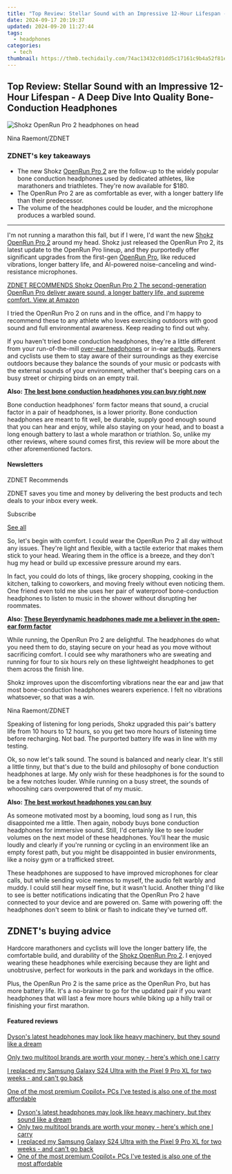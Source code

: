 ```yaml
---
title: "Top Review: Stellar Sound with an Impressive 12-Hour Lifespan - A Deep Dive Into Quality Bone-Conduction Headphones"
date: 2024-09-17 20:19:37
updated: 2024-09-20 11:27:44
tags:
  - headphones
categories:
  - tech
thumbnail: https://thmb.techidaily.com/74ac13432c01dd5c17161c9b4a52f81e0b445cdf2ff78bc2a59c4da0244a5a39.jpg
---
```


## Top Review: Stellar Sound with an Impressive 12-Hour Lifespan - A Deep Dive Into Quality Bone-Conduction Headphones

![Shokz OpenRun Pro 2 headphones on head](https://www.zdnet.com/a/img/resize/66e7b1806c3713734abc441d69881af24aa9fcd7/2024/08/27/8e3835ce-6ac2-4afd-ba58-aa16088a21ea/dsc02219.jpg?auto=webp&precrop=2997,1683,x0,y52&width=1280)

Nina Raemont/ZDNET

### ZDNET's key takeaways 

* The new Shokz [OpenRun Pro 2](https://buy.geni.us/Proxy.ashx?TSID=368250&GR%5FURL=https%3A%2F%2Fwww.amazon.com%2Fgp%2Faw%2Fd%2FB0D2HKCMBP%3Ftag%3Dzd-buy-button-20%26ascsubtag%3D%5F%5FCOM%5FCLICK%5FID%5F%5F%7Cfd815900-cbd5-4481-8f75-6819f44ab43b%7Cdtp&dtb=1) are the follow-up to the widely popular bone conduction headphones used by dedicated athletes, like marathoners and triathletes. They're now available for $180\.
* The OpenRun Pro 2 are as comfortable as ever, with a longer battery life than their predecessor.
* The volume of the headphones could be louder, and the microphone produces a warbled sound.

---

I'm not running a marathon this fall, but if I were, I'd want the new [Shokz OpenRun Pro 2](https://buy.geni.us/Proxy.ashx?TSID=368250&GR%5FURL=https%3A%2F%2Fwww.amazon.com%2Fgp%2Faw%2Fd%2FB0D2HKCMBP%3Ftag%3Dzd-buy-button-20%26ascsubtag%3D%5F%5FCOM%5FCLICK%5FID%5F%5F%7Cfd815900-cbd5-4481-8f75-6819f44ab43b%7Cdtp&dtb=1) around my head. Shokz just released the OpenRun Pro 2, its latest update to the OpenRun Pro lineup, and they purportedly offer significant upgrades from the first-gen [OpenRun Pro](https://www.zdnet.com/article/shokz-openrun-pro-review/), like reduced vibrations, longer battery life, and AI-powered noise-canceling and wind-resistance microphones.

[ZDNET RECOMMENDS Shokz OpenRun Pro 2 The second-generation OpenRun Pro deliver aware sound, a longer battery life, and supreme comfort. View at Amazon](https://buy.geni.us/Proxy.ashx?TSID=368250&GR%5FURL=https%3A%2F%2Fwww.amazon.com%2Fgp%2Faw%2Fd%2FB0D2HKCMBP%3Ftag%3Dzd-buy-button-20%26ascsubtag%3D%5F%5FCOM%5FCLICK%5FID%5F%5F%7Cfd815900-cbd5-4481-8f75-6819f44ab43b%7Cdtp&dtb=1)

I tried the OpenRun Pro 2 on runs and in the office, and I'm happy to recommend these to any athlete who loves exercising outdoors with good sound and full environmental awareness. Keep reading to find out why.

If you haven't tried bone conduction headphones, they're a little different from your run-of-the-mill [over-ear headphones](https://www.zdnet.com/article/best-over-ear-headphones/) or in-ear [earbuds](https://www.zdnet.com/article/best-earbuds/). Runners and cyclists use them to stay aware of their surroundings as they exercise outdoors because they balance the sounds of your music or podcasts with the external sounds of your environment, whether that's beeping cars on a busy street or chirping birds on an empty trail. 

**Also:** [**The best bone conduction headphones you can buy right now**](https://www.zdnet.com/article/best-bone-conduction-headphones/)

Bone conduction headphones' form factor means that sound, a crucial factor in a pair of headphones, is a lower priority. Bone conduction headphones are meant to fit well, be durable, supply good enough sound that you can hear and enjoy, while also staying on your head, and to boast a long enough battery to last a whole marathon or triathlon. So, unlike my other reviews, where sound comes first, this review will be more about the other aforementioned factors. 

#### Newsletters

ZDNET Recommends

ZDNET saves you time and money by delivering the best products and tech deals to your inbox every week.

 Subscribe

[See all](https://www.zdnet.com/newsletters/)

So, let's begin with comfort. I could wear the OpenRun Pro 2 all day without any issues. They're light and flexible, with a tactile exterior that makes them stick to your head. Wearing them in the office is a breeze, and they don't hug my head or build up excessive pressure around my ears.

In fact, you could do lots of things, like grocery shopping, cooking in the kitchen, talking to coworkers, and moving freely without even noticing them. One friend even told me she uses her pair of waterproof bone-conduction headphones to listen to music in the shower without disrupting her roommates. 

**Also: [These Beyerdynamic headphones made me a believer in the open-ear form factor](https://www.zdnet.com/article/these-beyerdynamic-headphones-made-me-a-believer-in-the-open-ear-form-factor/)**

While running, the OpenRun Pro 2 are delightful. The headphones do what you need them to do, staying secure on your head as you move without sacrificing comfort. I could see why marathoners who are sweating and running for four to six hours rely on these lightweight headphones to get them across the finish line.

Shokz improves upon the discomforting vibrations near the ear and jaw that most bone-conduction headphones wearers experience. I felt no vibrations whatsoever, so that was a win. 

Nina Raemont/ZDNET

Speaking of listening for long periods, Shokz upgraded this pair's battery life from 10 hours to 12 hours, so you get two more hours of listening time before recharging. Not bad. The purported battery life was in line with my testing.

Ok, so now let's talk sound. The sound is balanced and nearly clear. It's still a little tinny, but that's due to the build and philosophy of bone conduction headphones at large. My only wish for these headphones is for the sound to be a few notches louder. While running on a busy street, the sounds of whooshing cars overpowered that of my music.

**Also:** [**The best workout headphones you can buy**](https://www.zdnet.com/article/best-workout-headphones/)

As someone motivated most by a booming, loud song as I run, this disappointed me a little. Then again, nobody buys bone conduction headphones for immersive sound. Still, I'd certainly like to see louder volumes on the next model of these headphones. You'll hear the music loudly and clearly if you're running or cycling in an environment like an empty forest path, but you might be disappointed in busier environments, like a noisy gym or a trafficked street.

These headphones are supposed to have improved microphones for clear calls, but while sending voice memos to myself, the audio felt warbly and muddy. I could still hear myself fine, but it wasn't lucid. Another thing I'd like to see is better notifications indicating that the OpenRun Pro 2 have connected to your device and are powered on. Same with powering off: the headphones don't seem to blink or flash to indicate they've turned off.

## ZDNET's buying advice 

Hardcore marathoners and cyclists will love the longer battery life, the comfortable build, and durability of the [Shokz OpenRun Pro 2](https://buy.geni.us/Proxy.ashx?TSID=368250&GR%5FURL=https%3A%2F%2Fwww.amazon.com%2Fgp%2Faw%2Fd%2FB0D2HKCMBP%3Ftag%3Dzd-buy-button-20%26ascsubtag%3D%5F%5FCOM%5FCLICK%5FID%5F%5F%7Cfd815900-cbd5-4481-8f75-6819f44ab43b%7Cdtp&dtb=1). I enjoyed wearing these headphones while exercising because they are light and unobtrusive, perfect for workouts in the park and workdays in the office.

Plus, the OpenRun Pro 2 is the same price as the OpenRun Pro, but has more battery life. It's a no-brainer to go for the updated pair if you want headphones that will last a few more hours while biking up a hilly trail or finishing your first marathon.

#### Featured reviews

[Dyson's latest headphones may look like heavy machinery, but they sound like a dream](https://www.zdnet.com/article/i-tested-dysons-500-flagship-headphones-and-theyre-more-competitive-than-expected/ "Dyson's latest headphones may look like heavy machinery, but they sound like a dream")

[Only two multitool brands are worth your money - here's which one I carry](https://www.zdnet.com/article/only-two-multitool-brands-are-worth-your-money-heres-which-one-i-carry/ "Only two multitool brands are worth your money - here's which one I carry")

[I replaced my Samsung Galaxy S24 Ultra with the Pixel 9 Pro XL for two weeks - and can't go back](https://www.zdnet.com/article/i-replaced-my-samsung-galaxy-s24-ultra-with-the-pixel-9-pro-xl-for-two-weeks-and-cant-go-back/ "I replaced my Samsung Galaxy S24 Ultra with the Pixel 9 Pro XL for two weeks - and can't go back")

[One of the most premium Copilot+ PCs I've tested is also one of the most affordable](https://www.zdnet.com/article/one-of-the-most-premium-copilot-pcs-ive-tested-is-also-one-of-the-most-affordable/ "One of the most premium Copilot+ PCs I've tested is also one of the most affordable")

* [Dyson's latest headphones may look like heavy machinery, but they sound like a dream](https://www.zdnet.com/article/i-tested-dysons-500-flagship-headphones-and-theyre-more-competitive-than-expected/ "Dyson's latest headphones may look like heavy machinery, but they sound like a dream")
* [Only two multitool brands are worth your money - here's which one I carry](https://www.zdnet.com/article/only-two-multitool-brands-are-worth-your-money-heres-which-one-i-carry/ "Only two multitool brands are worth your money - here's which one I carry")
* [I replaced my Samsung Galaxy S24 Ultra with the Pixel 9 Pro XL for two weeks - and can't go back](https://www.zdnet.com/article/i-replaced-my-samsung-galaxy-s24-ultra-with-the-pixel-9-pro-xl-for-two-weeks-and-cant-go-back/ "I replaced my Samsung Galaxy S24 Ultra with the Pixel 9 Pro XL for two weeks - and can't go back")
* [One of the most premium Copilot+ PCs I've tested is also one of the most affordable](https://www.zdnet.com/article/one-of-the-most-premium-copilot-pcs-ive-tested-is-also-one-of-the-most-affordable/ "One of the most premium Copilot+ PCs I've tested is also one of the most affordable")

<ins class="adsbygoogle"
     style="display:block"
     data-ad-format="autorelaxed"
     data-ad-client="ca-pub-7571918770474297"
     data-ad-slot="1223367746"></ins>



<ins class="adsbygoogle"
     style="display:block"
     data-ad-client="ca-pub-7571918770474297"
     data-ad-slot="8358498916"
     data-ad-format="auto"
     data-full-width-responsive="true"></ins>
